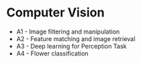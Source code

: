 # Computer Vision
- A1 - Image filtering and manipulation
- A2 - Feature matching and image retrieval
- A3 - Deep learning for Perception Task
- A4 - Flower classification
